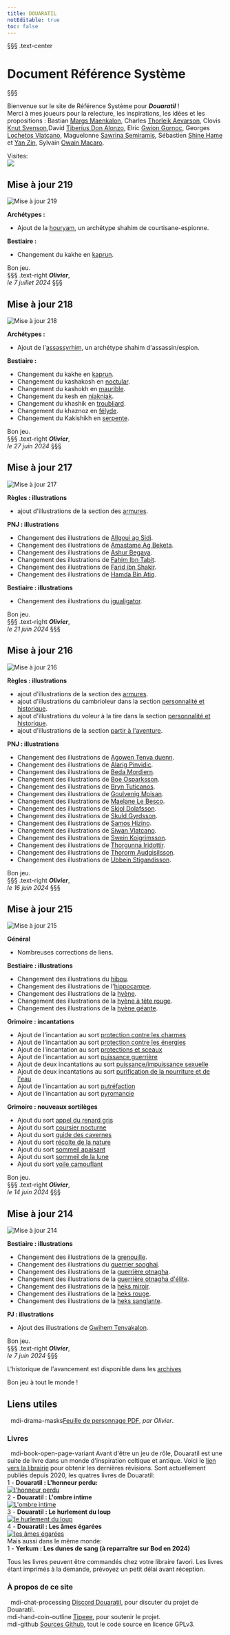 ```yaml
---
title: DOUARATIL
notEditable: true
toc: false
---
```

§§§ .text-center
# Document Référence Système
§§§

<v-row>

<v-col cols="12" md="6">

Bienvenue sur le site de Référence Système pour _**Douaratil**_ !  
Merci à mes joueurs pour la relecture, les inspirations, les idées et les propositions : Bastian [Margs Maenkalon](/bestiaire/margs-maenkalon), Charles [Thorleik Aevarson](/bestiaire/thorleik-aevarson), Clovis [Knut Svenson](/bestiaire/knut-svenson),David [Tiberius Don Alonzo](/bestiaire/tiberius-don-alonzo), Elric [Gwion Gornoc](/bestiaire/gwion-gornoc), Georges [Lochetos Vlatcano](/bestiaire/lochetos-vlatcano), Maguelonne [Sawrina Semiramis](/bestiaire/sawrina-semiramis), Sébastien [Shine Hame](/bestiaire/shine-hame) et [Yan Zin](/bestiaire/yan-zin), Sylvain [Owain Macaro](/bestiaire/owain-macaro).  

Visites:   
<a href="http://www.mon-compteur.fr"><img src="http://www.mon-compteur.fr/html_c01genv2-241098-5" border="0" /></a>

## Mise à jour 219
![Mise à jour 219](https://www.douaratil.fr/illustrations/site/maj219.jpeg)     

**Archétypes :**    
- Ajout de la [houryam](/archetypes/houryam), un archétype shahim de courtisane-espionne.     

**Bestiaire :**   
- Changement du kakhe en [kaprun](/bestiaire/kaprun).  

Bon jeu.     
§§§ .text-right
_**Olivier**_,  
_le 7 juillet 2024_
§§§

## Mise à jour 218
![Mise à jour 218](https://www.douaratil.fr/illustrations/site/maj218.jpeg)     

**Archétypes :**    
- Ajout de l'[assassyrhim](/archetypes/assassyrhim), un archétype shahim d'assassin/espion.   

**Bestiaire :**   
- Changement du kakhe en [kaprun](/bestiaire/kaprun).  
- Changement du kashakosh en [noctular](/bestiaire/noctular).  
- Changement du kashokh en [maurible](/bestiaire/maurible).  
- Changement du kesh en [niakniak](/bestiaire/niakniak).  
- Changement du khashik en [troubliard](/bestiaire/troubliard).  
- Changement du khaznoz en [félyde](/bestiaire/felyde).  
- Changement du Kakishikh en [serpente](/bestiaire/serpente).  

Bon jeu.     
§§§ .text-right
_**Olivier**_,  
_le 27 juin 2024_
§§§

## Mise à jour 217
![Mise à jour 217](https://www.douaratil.fr/illustrations/site/maj217.jpeg)     

**Règles : illustrations**
- ajout d'illustrations de la section des [armures](/equipement/armures).  

**PNJ : illustrations**   
- Changement des illustrations de [Allgoui ag Sidi](/PNJ/shahims/#allgouiagsidi).  
- Changement des illustrations de [Amastame Ag Beketa](/PNJ/shahims/#amastame-ag-beketa).  
- Changement des illustrations de [Ashur Begaya](/PNJ/shahims/#ashur-begaya).  
- Changement des illustrations de [Fahim Ibn Tabit](/PNJ/shahims/#fahim-ibn-tabit).  
- Changement des illustrations de [Farid ibn Shakir](/PNJ/shahims/#farid-ibn-shakir).  
- Changement des illustrations de [Hamda Bin Atiq](/PNJ/shahims/#hamda-bin-atiq).  

**Bestiaire : illustrations**    
- Changement des illustrations du [igualigator](/bestiaire/igualigator).   

Bon jeu.     
§§§ .text-right
_**Olivier**_,  
_le 21 juin 2024_
§§§

## Mise à jour 216
![Mise à jour 216](https://www.douaratil.fr/illustrations/site/maj216.jpeg)     

**Règles : illustrations**
- ajout d'illustrations de la section des [armures](/equipement/armures).  
- ajout d'illustrations du cambrioleur dans la section [personnalité et historique](/personnalite-et-historique/#cambrioleur).  
- ajout d'illustrations du voleur à la tire dans la section [personnalité et historique](/personnalite-et-historique/#voleur-a-la-tire).  
- ajout d'illustrations de la section [partir à l'aventure](/partir-a-l-aventure).  

**PNJ : illustrations**   
- Changement des illustrations de [Agowen Tenva duenn](/PNJ/nordiques/#agowen-tenva-duenn).  
- Changement des illustrations de [Alarig Pinvidic](/PNJ/nordiques/#alarig-pinvidic).  
- Changement des illustrations de [Beda Mordiern](/PNJ/nordiques/#beda-mordiern).  
- Changement des illustrations de [Boe Osparksson](/PNJ/nordiques/#boe-osparksson).  
- Changement des illustrations de [Bryn Tuticanos](/PNJ/nordiques/#bryn-tuticanos).  
- Changement des illustrations de [Goulvenig Moisan](/PNJ/nordiques/#goulvenig-moisan).  
- Changement des illustrations de [Maelane Le Besco](/PNJ/nordiques/#maelane-le-besco).  
- Changement des illustrations de [Skjol Dolafsson](/PNJ/nordiques/#skjol-dolafsson).  
- Changement des illustrations de [Skuld Gyrdsson](/PNJ/nordiques/#skuld-gyrdsson).  
- Changement des illustrations de [Samos Hizino](/PNJ/nordiques/#samos-hizino).  
- Changement des illustrations de [Siwan Vlatcano](/PNJ/nordiques/#siwan-vlatcano).  
- Changement des illustrations de [Swein Koigrimsson](/PNJ/nordiques/#swein-koigrimsson).  
- Changement des illustrations de [Thorgunna Iridottir](/PNJ/nordiques/#thorgunna-iridottir).  
- Changement des illustrations de [Thororm Audgisilsson](/PNJ/nordiques/#thororm-audgisilsson). 
- Changement des illustrations de [Ubbein Stigandisson](/PNJ/nordiques/#ubbein-stigandisson).   
 
Bon jeu.     
§§§ .text-right
_**Olivier**_,  
_le 16 juin 2024_
§§§



## Mise à jour 215
![Mise à jour 215](https://www.douaratil.fr/illustrations/site/maj215.jpeg)     

**Général**
- Nombreuses corrections de liens.

**Bestiaire : illustrations**    
- Changement des illustrations du [hibou](/bestiaire/hibou).     
- Changement des illustrations de l'[hippocampe](/bestiaire/hippocampe).      
- Changement des illustrations de la [hyène](/bestiaire/hyene).      
- Changement des illustrations de la [hyène à tête rouge](/bestiaire/hyene-a-tete-rouge).    
- Changement des illustrations de la [hyène géante](/bestiaire/hyene-geante).      

**Grimoire : incantations**    
- Ajout de l'incantation au sort [protection contre les charmes](/grimoire/protection-contre-les-charmes)    
- Ajout de l'incantation au sort [protection contre les énergies](/grimoire/protection-contre-les-energies)    
- Ajout de l'incantation au sort [protections et sceaux](/grimoire/protections-et-sceaux)    
- Ajout de l'incantation au sort [puissance guerrière](/grimoire/puissance-guerriere)    
- Ajout de deux incantations au sort [puissance/impuissance sexuelle](/grimoire/puissance-impuissance-sexuelle)    
- Ajout de deux incantations au sort [purification de la nourriture et de l'eau](/grimoire/purification-de-la-nourriture-et-de-l-eau)    
- Ajout de l'incantation au sort [putréfaction](/grimoire/putrefaction)    
- Ajout de l'incantation au sort [pyromancie](/grimoire/pyromancie)    

**Grimoire : nouveaux sortilèges**  
- Ajout du sort [appel du renard gris](/grimoire/appel-du-renard-gris)    
- Ajout du sort [coursier nocturne](/grimoire/coursier-nocturne)    
- Ajout du sort [guide des cavernes](/grimoire/guide-des-cavernes)    
- Ajout du sort [récolte de la nature](/grimoire/recolte-de-la-nature)    
- Ajout du sort [sommeil apaisant](/grimoire/sommeil-apaisant)    
- Ajout du sort [sommeil de la lune](/grimoire/sommeil-de-la-lune)    
- Ajout du sort [voile camouflant](/grimoire/voile-camouflant)    

 

Bon jeu.     
§§§ .text-right
_**Olivier**_,  
_le 14 juin 2024_
§§§

## Mise à jour 214
![Mise à jour 214](https://www.douaratil.fr/illustrations/site/maj214.jpeg)     

**Bestiaire : illustrations**    
- Changement des illustrations de la [grenouille](/bestiaire/grenouille).       
- Changement des illustrations du [guerrier sooghaï](/bestiaire/guerrier-sooghai).   
- Changement des illustrations de la [guerrière otnagha](/bestiaire/guerriere-otnagha).   
- Changement des illustrations de la [guerrière otnagha d'élite](/bestiaire/guerriere-otnagha-elite).   
- Changement des illustrations de la [heks miroir](/bestiaire/heks-miroir).   
- Changement des illustrations de la [heks rouge](/bestiaire/heks-rouge).   
- Changement des illustrations de la [heks sanglante](/bestiaire/heks-sanglante).   

**PJ : illustrations**    
- Ajout des illustrations de [Gwihem Tenvakalon](/bestiaire/gwihem-tenvakalon).   

Bon jeu.     
§§§ .text-right
_**Olivier**_,  
_le 7 juin 2024_
§§§


L'historique de l'avancement est disponible dans les [archives](/archives/)

Bon jeu à tout le monde !

</v-col>

<v-col cols="12" md="6">  

## Liens utiles
&nbsp;
<v-icon>mdi-drama-masks</v-icon>[Feuille de personnage PDF](https://www.douaratil.fr/feuilledejdr/FDPgenerique.pdf), _par Olivier_.  

### Livres
&nbsp;
<v-icon>mdi-book-open-page-variant</v-icon>  Avant d'être un jeu de rôle, Douaratil est une suite de livre dans un monde d'inspiration celtique et antique. Voici le [lien vers la librairie](https://www.bod.fr/librairie/catalogsearch/result/?q=Douaratil) pour obtenir les dernières révisions. Sont actuellement publiés depuis 2020, les quatres livres de Douaratil:  
1 - **Douaratil : L'honneur perdu:**  
[![l'honneur perdu](https://www.douaratil.fr/illustrations/site/lhonneurperdu.jpeg)](https://librairie.bod.fr/lhonneur-perdu-olivier-hovasse-9782322234479)  
2 - **Douaratil : L'ombre intime**  
[![L'ombre intime](https://www.douaratil.fr/illustrations/site/lombreintime.jpeg)](https://librairie.bod.fr/lombre-intime-olivier-hovasse-9782322239511)  
3 - **Douaratil : Le hurlement du loup**   
[![le hurlement du loup](https://www.douaratil.fr/illustrations/site/lehurlementduloup.jpeg)](https://librairie.bod.fr/le-hurlement-du-loup-olivier-hovasse-9782322252114)  
4 - **Douaratil : Les âmes égarées**   
[![les âmes égarées](https://www.douaratil.fr/illustrations/site/lesamesegarees.jpeg)](https://librairie.bod.fr/les-ames-egarees-olivier-hovasse-9782322506552)  
Mais aussi dans le même monde:   
1 - **Yerkum : Les dunes de sang (à reparraître sur Bod en 2024)**   


Tous les livres peuvent être commandés chez votre libraire favori. Les livres étant imprimés à la demande, prévoyez un petit délai avant réception.    

### À propos de ce site
&nbsp;
<v-icon>mdi-chat-processing</v-icon> [Discord Douaratil](https://discord.gg/Q9hv6FD7), pour discuter du projet de Douaratil.  
<v-icon>mdi-hand-coin-outline</v-icon> [Tipeee](https://fr.tipeee.com/douaratil), pour soutenir le projet.  
<v-icon>mdi-github</v-icon> [Sources Github](https://github.com/Douaratil/douaratil-drs), tout le code source en licence GPLv3.  


</v-col>

</v-row>
